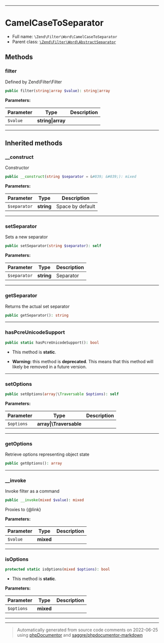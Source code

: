 ***

# CamelCaseToSeparator





* Full name: `\Zend\Filter\Word\CamelCaseToSeparator`
* Parent class: [`\Zend\Filter\Word\AbstractSeparator`](./AbstractSeparator.md)




## Methods


### filter

Defined by Zend\Filter\Filter

```php
public filter(string|array $value): string|array
```








**Parameters:**

| Parameter | Type | Description |
|-----------|------|-------------|
| `$value` | **string&#124;array** |  |




***


## Inherited methods


### __construct

Constructor

```php
public __construct(string $separator = &#039; &#039;): mixed
```








**Parameters:**

| Parameter | Type | Description |
|-----------|------|-------------|
| `$separator` | **string** | Space by default |




***

### setSeparator

Sets a new separator

```php
public setSeparator(string $separator): self
```








**Parameters:**

| Parameter | Type | Description |
|-----------|------|-------------|
| `$separator` | **string** | Separator |




***

### getSeparator

Returns the actual set separator

```php
public getSeparator(): string
```











***

### hasPcreUnicodeSupport



```php
public static hasPcreUnicodeSupport(): bool
```



* This method is **static**.


* **Warning:** this method is **deprecated**. This means that this method will likely be removed in a future version.






***

### setOptions



```php
public setOptions(array|\Traversable $options): self
```








**Parameters:**

| Parameter | Type | Description |
|-----------|------|-------------|
| `$options` | **array&#124;\Traversable** |  |




***

### getOptions

Retrieve options representing object state

```php
public getOptions(): array
```











***

### __invoke

Invoke filter as a command

```php
public __invoke(mixed $value): mixed
```

Proxies to {@link}






**Parameters:**

| Parameter | Type | Description |
|-----------|------|-------------|
| `$value` | **mixed** |  |




***

### isOptions



```php
protected static isOptions(mixed $options): bool
```



* This method is **static**.




**Parameters:**

| Parameter | Type | Description |
|-----------|------|-------------|
| `$options` | **mixed** |  |




***


***
> Automatically generated from source code comments on 2022-06-25 using [phpDocumentor](http://www.phpdoc.org/) and [saggre/phpdocumentor-markdown](https://github.com/Saggre/phpDocumentor-markdown)
